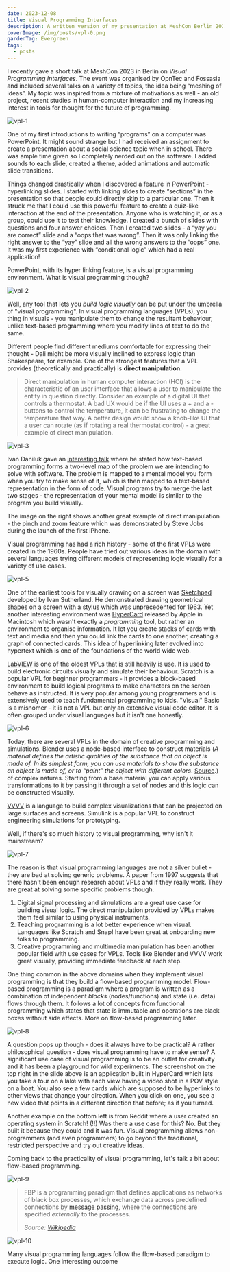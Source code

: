 ```yaml
---
date: 2023-12-08
title: Visual Programming Interfaces
description: A written version of my presentation at MeshCon Berlin 2023
coverImage: /img/posts/vpl-0.png
gardenTag: Evergreen
tags:
  - posts
---
```


<style>
.content img{
max-width: 100%;
filter: drop-shadow(1px 2px 4px #ddd);
}
@media (prefers-color-scheme: dark) {
	filter: drop-shadow(1px 1px 2px #000);
}
</style>

I recently gave a short talk at MeshCon 2023 in Berlin on _Visual Programming Interfaces_. The event was organised by OpnTec and Fossasia and included several talks on a variety of topics, the idea being “meshing of ideas”. My topic was inspired from a mixture of motivations as well - an old project, recent studies in human-computer interaction and my increasing interest in tools for thought for the future of programming.

![vpl-1](/img/posts/vpl-1.png)

One of my first introductions to writing “programs” on a computer was PowerPoint. It might sound strange but I had received an assignment to create a presentation about a social science topic when in school. There was ample time given so I completely nerded out on the software. I added sounds to each slide, created a theme, added animations and automatic slide transitions.

Things changed drastically when I discovered a feature in PowerPoint - hyperlinking slides. I started with linking slides to create “sections” in the presentation so that people could directly skip to a particular one. Then it struck me that I could use this powerful feature to create a quiz-like interaction at the end of the presentation. Anyone who is watching it, or as a group, could use it to test their knowledge. I created a bunch of slides with questions and four answer choices. Then I created two slides - a “yay you are correct” slide and a “oops that was wrong”. Then it was only linking the right answer to the “yay” slide and all the wrong answers to the “oops” one. It was my first experience with “conditional logic” which had a real application!

PowerPoint, with its hyper linking feature, is a visual programming environment. What is visual programming though?

![vpl-2](/img/posts/vpl-2.png)

Well, any tool that lets you _build logic visually_ can be put under the umbrella of "visual programming". In visual programming languages (VPLs), you thing in visuals - you manipulate them to change the resultant behaviour, unlike text-based programming where you modify lines of text to do the same.

Different people find different mediums comfortable for expressing their thought - Dali might be more visually inclined to express logic than Shakespeare, for example. One of the strongest features that a VPL provides (theoretically and practically) is **direct manipulation**.

> Direct manipulation in human computer interaction (HCI) is the characteristic of an user interface that allows a user to manipulate the entity in question directly. Consider an example of a digital UI that controls a thermostat. A bad UX would be if the UI uses a + and a - buttons to control the temperature, it can be frustrating to change the temperature that way. A better design would show a knob-like UI that a user can rotate (as if rotating a real thermostat control) - a great example of direct manipulation.

![vpl-3](/img/posts/vpl-3.png)

Ivan Daniluk gave an [interesting talk](https://www.youtube.com/watch?v=Ps3mBPcjySE) where he stated how text-based programming forms a two-level map of the problem we are intending to solve with software. The problem is mapped to a mental model you form when you try to make sense of it, which is then mapped to a text-based representation in the form of code. Visual programs try to merge the last two stages - the representation of your mental model is similar to the program you build visually.

The image on the right shows another great example of direct manipulation - the pinch and zoom feature which was demonstrated by Steve Jobs during the launch of the first iPhone.

Visual programming has had a rich history - some of the first VPLs were created in the 1960s. People have tried out various ideas in the domain with several languages trying different models of representing logic visually for a variety of use cases.

![vpl-5](/img/posts/vpl-5.png)

One of the earliest tools for visually drawing on a screen was [Sketchpad](https://en.wikipedia.org/wiki/Sketchpad) developed by Ivan Sutherland. He demonstrated drawing geometrical shapes on a screen with a stylus which was unprecedented for 1963. Yet another interesting environment was [HyperCard](https://en.wikipedia.org/wiki/HyperCard) released by Apple in Macintosh which wasn't exactly a _programming_ tool, but rather an environment to organise information. It let you create stacks of cards with text and media and then you could link the cards to one another, creating a graph of connected cards. This idea of hyperlinking later evolved into hypertext which is one of the foundations of the world wide web.

[LabVIEW](https://en.wikipedia.org/wiki/LabVIEW) is one of the oldest VPLs that is still heavily is use. It is used to build electronic circuits visually and simulate their behaviour. Scratch is a popular VPL for beginner programmers - it provides a block-based environment to build logical programs to make characters on the screen behave as instructed. It is very popular among young programmers and is extensively used to teach fundamental programming to kids. "Visual" Basic is a misnomer - it is not a VPL but only an extensive visual code editor. It is often grouped under visual languages but it isn't one honestly.

![vpl-6](/img/posts/vpl-6.png)

Today, there are several VPLs in the domain of creative programming and simulations. Blender uses a node-based interface to construct materials (_A material defines the artistic qualities of the substance that an object is made of. In its simplest form, you can use materials to show the substance an object is made of, or to “paint” the object with different colors_. [Source](https://docs.blender.org/manual/en/2.79/render/blender_render/materials/introduction.html).) of complex natures. Starting from a base material you can apply various transformations to it by passing it through a set of nodes and this logic can be constructed visually.

[VVVV](https://visualprogramming.net/) is a language to build complex visualizations that can be projected on large surfaces and screens. Simulink is a popular VPL to construct engineering simulations for prototyping.

Well, if there's so much history to visual programming, why isn't it mainstream?

![vpl-7](/img/posts/vpl-7.png)

The reason is that visual programming languages are not a silver bullet - they are bad at solving generic problems. A paper from 1997 suggests that there hasn't been enough research about VPLs and if they really work. They are great at solving some specific problems though.

1. Digital signal processing and simulations are a great use case for building visual logic. The direct manipulation provided by VPLs makes them feel similar to using physical instruments.
2. Teaching programming is a lot better experience when visual. Languages like Scratch and Snap! have been great at onboarding new folks to programming.
3. Creative programming and multimedia manipulation has been another popular field with use cases for VPLs. Tools like Blender and VVVV work great visually, providing immediate feedback at each step.

One thing common in the above domains when they implement visual programming is that they build a flow-based programming model. Flow-based programming is a paradigm where a program is written as a combination of independent _blocks_ (nodes/functions) and state (i.e. data) flows through them. It follows a lot of concepts from functional programming which states that state is immutable and operations are black boxes without side effects. More on flow-based programming later.

![vpl-8](/img/posts/vpl-8.png)

A question pops up though - does it always have to be practical? A rather philosophical question - does visual programming have to make sense? A significant use case of visual programming is to be an outlet for creativity and it has been a playground for wild experiments. The screenshot on the top right in the slide above is an application built in HyperCard which lets you take a tour on a lake with each view having a video shot in a POV style on a boat. You also see a few cards which are supposed to be hyperlinks to other views that change your direction. When you click on one, you see a new video that points in a different direction that before; as if you turned.

Another example on the bottom left is from Reddit where a user created an operating system in Scratch! (!!) Was there a use case for this? No. But they built it because they could and it was fun. Visual programming allows non-programmers (and even programmers) to go beyond the traditional, restricted perspective and try out creative ideas.

Coming back to the practicality of visual programming, let's talk a bit about flow-based programming.

![vpl-9](/img/posts/vpl-9.png)

> FBP is a programming paradigm that defines applications as networks of black box processes, which exchange data across predefined connections by [message passing](https://en.wikipedia.org/wiki/Message_passing "Message passing"), where the connections are specified *externally* to the processes.
>
> _Source: [Wikipedia](https://en.wikipedia.org/wiki/Flow-based_programming)_

![vpl-10](/img/posts/vpl-10.png)

Many visual programming languages follow the flow-based paradigm to execute logic. One interesting outcome
